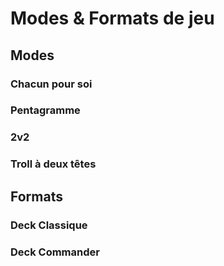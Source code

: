# Modes & Formats de jeu

## Modes
### Chacun pour soi

### Pentagramme

### 2v2

### Troll à deux têtes

## Formats
### Deck Classique

### Deck Commander

